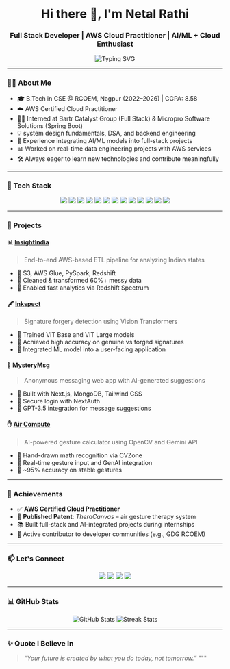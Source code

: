 <h1 align="center">Hi there 👋, I'm Netal Rathi</h1>
<h3 align="center">Full Stack Developer | AWS Cloud Practitioner | AI/ML + Cloud Enthusiast</h3>

<p align="center">
  <img src="https://readme-typing-svg.demolab.com?font=Fira+Code&weight=500&pause=1000&color=3EB1C8&center=true&vCenter=true&multiline=true&width=700&height=100&lines=Java+%7C+Next.js+%7C+Spring+Boot+%7C+AWS+%7C+MERN+Stack;building+real-world+projects+with+AI+and+cloud+integration!" alt="Typing SVG" />
</p>

---

### 👨‍💻 About Me

- 🎓 B.Tech in CSE @ RCOEM, Nagpur (2022–2026) | CGPA: 8.58  
- ☁️ AWS Certified Cloud Practitioner  
- 👨‍💻 Interned at Bartr Catalyst Group (Full Stack) & Micropro Software Solutions (Spring Boot)  
- 💡 system design fundamentals, DSA, and backend engineering  
- 🤖 Experience integrating AI/ML models into full-stack projects  
- 📊 Worked on real-time data engineering projects with AWS services  
- 🛠️ Always eager to learn new technologies and contribute meaningfully

---

### 🔧 Tech Stack

<p align="center">
  <img src="https://img.shields.io/badge/Java-ED8B00?style=for-the-badge&logo=java&logoColor=white"/>
  <img src="https://img.shields.io/badge/C%2B%2B-00599C?style=for-the-badge&logo=c%2B%2B&logoColor=white"/>
  <img src="https://img.shields.io/badge/Python-3776AB?style=for-the-badge&logo=python&logoColor=white"/>
  <img src="https://img.shields.io/badge/MongoDB-4EA94B?style=for-the-badge&logo=mongodb&logoColor=white"/>
  <img src="https://img.shields.io/badge/Express.js-000000?style=for-the-badge&logo=express&logoColor=white"/>
  <img src="https://img.shields.io/badge/React-20232A?style=for-the-badge&logo=react&logoColor=61DAFB"/>
  <img src="https://img.shields.io/badge/Node.js-339933?style=for-the-badge&logo=nodedotjs&logoColor=white"/>
  <img src="https://img.shields.io/badge/Next.js-000000?style=for-the-badge&logo=nextdotjs&logoColor=white"/>
  <img src="https://img.shields.io/badge/SpringBoot-6DB33F?style=for-the-badge&logo=springboot&logoColor=white"/>
  <img src="https://img.shields.io/badge/AWS-232F3E?style=for-the-badge&logo=amazonaws&logoColor=white"/>
  <img src="https://img.shields.io/badge/OpenCV-5C3EE8?style=for-the-badge&logo=opencv&logoColor=white"/>
  <img src="https://img.shields.io/badge/PySpark-E25A1C?style=for-the-badge&logo=apachespark&logoColor=white"/>
  <img src="https://img.shields.io/badge/Postman-FF6C37?style=for-the-badge&logo=postman&logoColor=white"/>
</p>

---

### 🚀 Projects

#### 📊 [InsightIndia](https://github.com/Netal-Rathi/InsightIndia)  
> End-to-end AWS-based ETL pipeline for analyzing Indian states  
- 🔹 S3, AWS Glue, PySpark, Redshift  
- 🔹 Cleaned & transformed 60%+ messy data  
- 🔹 Enabled fast analytics via Redshift Spectrum  

#### 🖋️ [Inkspect](https://github.com/Netal-Rathi/Inkspect)
> Signature forgery detection using Vision Transformers  
- 🔹 Trained ViT Base and ViT Large models  
- 🔹 Achieved high accuracy on genuine vs forged signatures  
- 🔹 Integrated ML model into a user-facing application

#### 💌 [MysteryMsg](https://github.com/Netal-Rathi/MysteryMessage.git)  
> Anonymous messaging web app with AI-generated suggestions  
- 🔹 Built with Next.js, MongoDB, Tailwind CSS  
- 🔹 Secure login with NextAuth  
- 🔹 GPT-3.5 integration for message suggestions  

#### ✋ [Air Compute](https://github.com/Netal-Rathi/air-compute-01.git)  
> AI-powered gesture calculator using OpenCV and Gemini API  
- 🔹 Hand-drawn math recognition via CVZone  
- 🔹 Real-time gesture input and GenAI integration  
- 🔹 ~95% accuracy on stable gestures

---

### 🏅 Achievements

- ✅ **AWS Certified Cloud Practitioner**  
- 📜 **Published Patent**: *TheraCanvas* – air gesture therapy system  
- 📚 Built full-stack and AI-integrated projects during internships  
- 🎯 Active contributor to developer communities (e.g., GDG RCOEM)

---

### 📫 Let's Connect

<p align="center">
  <a href="mailto:netalrathi2707@gmail.com"><img src="https://img.shields.io/badge/Email-D14836?style=for-the-badge&logo=gmail&logoColor=white"/></a>
  <a href="https://www.linkedin.com/in/netal-rathi-42012025a"><img src="https://img.shields.io/badge/LinkedIn-blue?style=for-the-badge&logo=linkedin&logoColor=white"/></a>
  <a href="https://leetcode.com/u/netalrathi27/"><img src="https://img.shields.io/badge/LeetCode-FFA116?style=for-the-badge&logo=leetcode&logoColor=black"/></a>
  <a href="https://codolio.com/profile/NetalRathi"><img src="https://img.shields.io/badge/Codolio-000000?style=for-the-badge"/></a>
</p>

---

### 📊 GitHub Stats

<p align="center">
  <img src="https://github-readme-stats.vercel.app/api?username=Netal-Rathi&show_icons=true&theme=tokyonight" alt="GitHub Stats"/>
  <img src="https://github-readme-streak-stats.herokuapp.com?user=Netal-Rathi&theme=tokyonight" alt="Streak Stats"/>
</p>

---

### ✨ Quote I Believe In

> *“Your future is created by what you do today, not tomorrow.”*
"""

